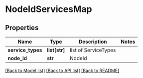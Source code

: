# NodeIdServicesMap

## Properties
Name | Type | Description | Notes
------------ | ------------- | ------------- | -------------
**service_types** | **list[str]** | list of ServiceTypes | 
**node_id** | **str** | NodeId | 

[[Back to Model list]](../README.md#documentation-for-models) [[Back to API list]](../README.md#documentation-for-api-endpoints) [[Back to README]](../README.md)

